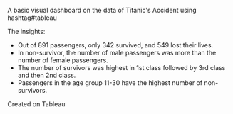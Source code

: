 A basic visual dashboard on the data of Titanic's Accident using hashtag#tableau

The insights:
- Out of 891 passengers, only 342 survived, and 549 lost their lives.
- In non-survivor, the number of male passengers was more than the number of female passengers.
- The number of survivors was highest in 1st class followed by 3rd class and then 2nd class.
- Passengers in the age group 11-30 have the highest number of non-survivors.

Created on Tableau
